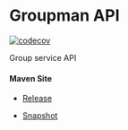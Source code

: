 # Groupman API

[![codecov](https://codecov.io/gh/bremersee/groupman-api/branch/develop/graph/badge.svg)](https://codecov.io/gh/bremersee/groupman-api)

Group service API

#### Maven Site

- [Release](https://bremersee.github.io/groupman-api/index.html)

- [Snapshot](https://nexus.bremersee.org/repository/maven-sites/groupman-api/2.0.3-SNAPSHOT/index.html)
